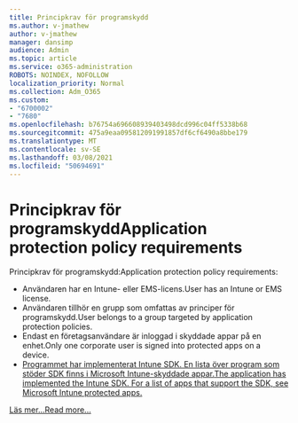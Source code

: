 ```yaml
---
title: Principkrav för programskydd
ms.author: v-jmathew
author: v-jmathew
manager: dansimp
audience: Admin
ms.topic: article
ms.service: o365-administration
ROBOTS: NOINDEX, NOFOLLOW
localization_priority: Normal
ms.collection: Adm_O365
ms.custom:
- "6700002"
- "7680"
ms.openlocfilehash: b76754a696608939403498dcd996c04ff5338b68
ms.sourcegitcommit: 475a9eaa095812091991857df6cf6490a8bbe179
ms.translationtype: MT
ms.contentlocale: sv-SE
ms.lasthandoff: 03/08/2021
ms.locfileid: "50694691"
---
```

# <a name="application-protection-policy-requirements"></a><span data-ttu-id="8c0f9-102">Principkrav för programskydd</span><span class="sxs-lookup"><span data-stu-id="8c0f9-102">Application protection policy requirements</span></span>

<span data-ttu-id="8c0f9-103">Principkrav för programskydd:</span><span class="sxs-lookup"><span data-stu-id="8c0f9-103">Application protection policy requirements:</span></span>

- <span data-ttu-id="8c0f9-104">Användaren har en Intune- eller EMS-licens.</span><span class="sxs-lookup"><span data-stu-id="8c0f9-104">User has an Intune or EMS license.</span></span>
- <span data-ttu-id="8c0f9-105">Användaren tillhör en grupp som omfattas av principer för programskydd.</span><span class="sxs-lookup"><span data-stu-id="8c0f9-105">User belongs to a group targeted by application protection policies.</span></span>
- <span data-ttu-id="8c0f9-106">Endast en företagsanvändare är inloggad i skyddade appar på en enhet.</span><span class="sxs-lookup"><span data-stu-id="8c0f9-106">Only one corporate user is signed into protected apps on a device.</span></span>
- [<span data-ttu-id="8c0f9-107">Programmet har implementerat Intune SDK. En lista över program som stöder SDK finns i Microsoft Intune-skyddade appar.</span><span class="sxs-lookup"><span data-stu-id="8c0f9-107">The application has implemented the Intune SDK. For a list of apps that support the SDK, see Microsoft Intune protected apps.</span></span>](https://docs.microsoft.com/mem/intune/apps/apps-supported-intune-apps)

[<span data-ttu-id="8c0f9-108">Läs mer...</span><span class="sxs-lookup"><span data-stu-id="8c0f9-108">Read more...</span></span>](https://docs.microsoft.com/mem/intune/apps/app-protection-policy)
